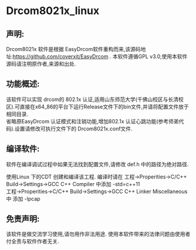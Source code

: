 # Drcom8021x_linux


## 声明:
Drcom8021x 软件是根据 EasyDrcom软件重构而来,该源码地址:https://github.com/coverxit/EasyDrcom .
本软件遵循GPL v3.0,使用本软件源码请注明原作者,来源和出处.

## 功能概述:

该软件可以实现 drcom的 802.1x 认证,适用山东师范大学(千佛山校区与长清校区).可直接在x64_86的平台下运行Release文件下的bin文件,并请将配置文件放于相同目录.<br>省略原EasyDrcom 认证模式和注销功能,增加802.1x 认证心跳功能(参考师弟代码).设置请修改可执行文件下的 Drcom8021x.conf文件. 


## 编译软件:
软件在编译调试过程中如果无法找到配置文件,请修改 def.h 中的路径为绝对路径.

使用Linux 下的CDT 创建和编译该工程. 编译时请在 
工程->Properities->C/C++ Build->Settings->GCC C++ Compiler 中添加 -std=c++11<br>
工程->Properities->C/C++ Build->Settings->GCC C++ Linker  Miscellaneous中 添加 -lpcap


## 免责声明:
该软件是做交流学习使用,请勿用作非法用途. 使用本软件带来的法律问题由使用者付全责与软件作者无关.

